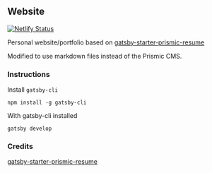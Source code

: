 ## Website
[![Netlify Status](https://api.netlify.com/api/v1/badges/097138b8-6671-40c4-9188-a84a146a11a5/deploy-status)](https://app.netlify.com/sites/zealous-williams-36ea09/deploys)

Personal website/portfolio based on [gatsby-starter-prismic-resume](https://github.com/deamme/gatsby-starter-prismic-resume)

Modified to use markdown files instead of the Prismic CMS.

### Instructions
Install `gatsby-cli`
```
npm install -g gatsby-cli
```

With gatsby-cli installed
```
gatsby develop
```

### Credits
[gatsby-starter-prismic-resume](https://github.com/deamme/gatsby-starter-prismic-resume)

